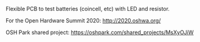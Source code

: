 Flexible PCB to test batteries (coincell, etc) with LED and resistor.

For the Open Hardware Summit 2020:
http://2020.oshwa.org/

OSH Park shared project:
https://oshpark.com/shared_projects/MsXyOJiW
